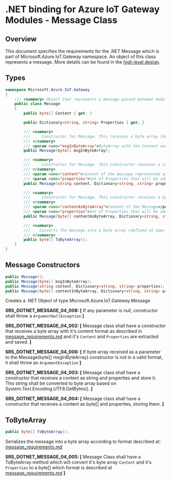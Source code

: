 .NET binding for Azure IoT Gateway Modules - Message Class
===========================================================

Overview
--------

This document specifies the requirements for the .NET Message which is part of Microsoft.Azure.IoT.Gateway namespace.
An object of this class represents a message.
More details can be found in the [high level design](./dotnet_binding_hld.md).

Types
-----
```C#
namespace Microsoft.Azure.IoT.Gateway
{
    /// <summary> Object that represents a message passed between modules. </summary>
    public class Message
    {
        public byte[] Content { get; }

        public Dictionary<string, string> Properties { get; }

        /// <summary>
        ///     Constructor for Message. This receives a byte array (defined at spec [message_requirements.md](../../../core/devdoc/message_requirements.md)).
        /// </summary>
        /// <param name="msgInByteArray">ByteArray with the Content and Properties of a message.</param>
        public Message(byte[] msgInByteArray);

        /// <summary>
        ///     Constructor for Message. This constructor receives a string as it's content and Properties.
        /// </summary>
        /// <param name="content">content of the message represented as a string.</param>
        /// <param name="properties">Set of Properties that will be added to a message.</param>
        public Message(string content, Dictionary<string, string> properties);

        /// <summary>
        ///     Constructor for Message. This constructor receives a byte[] as it's content and Properties.
        /// </summary>
        /// <param name="contentAsByteArray">Content of the Message</param>
        /// <param name="properties">Set of Properties that will be added to a message.</param>
        public Message(byte[] contentAsByteArray, Dictionary<string, string> properties);

        /// <summary>
        ///    Converts the message into a byte array (defined at spec [message_requirements.md](../../../core/devdoc/message_requirements.md)).
        /// </summary>
        public byte[] ToByteArray();
    }
}
```

Message Constructors
--------------------
```C#
public Message();
public Message(byte[] msgInByteArray);
public Message(string content, Dictionary<string, string> properties);
public Message(byte[] contentInByteArray, Dictionary<string, string> properties);
```
Creates a .NET Object of type Microsoft.Azure.IoT.Gateway.Message

**SRS_DOTNET_MESSAGE_04_008: [** If any parameter is null, constructor shall throw a `ArgumentNullException` **]**

**SRS_DOTNET_MESSAGE_04_002: [** Message class shall have a constructor that receives a byte array with it's content format as described in [message_requirements.md](../../../core/devdoc/message_requirements.md) and it's `Content` and `Properties` are extracted and saved. **]**

**SRS_DOTNET_MESSAGE_04_006: [** If byte array received as a parameter to the Message(byte[] msgInByteArray) constructor is not in a valid format, it shall throw an `ArgumentException` **]**

**SRS_DOTNET_MESSAGE_04_003: [** Message class shall have a constructor that receives a content as string and properties and store it. This string shall be converted to byte array based on System.Text.Encoding.UTF8.GetBytes().  **]**

**SRS_DOTNET_MESSAGE_04_004: [** Message class shall have a constructor that receives a content as byte[] and properties, storing them. **]**


ToByteArray
-------
```C#
public byte[] ToByteArray();
```

Serializes the message into a byte array according to format described at: [message_requirements.md](../../../core/devdoc/message_requirements.md)

**SRS_DOTNET_MESSAGE_04_005: [** Message Class shall have a ToByteArray method which will convert it's byte array `Content` and it's `Properties` to a byte[] which format is described at [message_requirements.md](../../../core/devdoc/message_requirements.md) **]**
